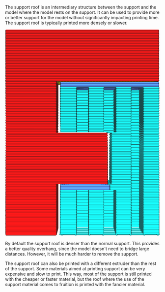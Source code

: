 The support roof is an intermediary structure between the support and the model where the model rests on the support. It can be used to provide more or better support for the model without significantly impacting printing time. The support roof is typically printed more densely or slower.

![The support roof is coloured in a darker shade of blue](../../../articles/images/support_roof_enable.png)

By default the support roof is denser than the normal support. This provides a better quality overhang, since the model doesn't need to bridge large distances. However, it will be much harder to remove the support.

The support roof can also be printed with a different extruder than the rest of the support. Some materials aimed at printing support can be very expensive and slow to print. This way, most of the support is still printed with the cheaper or faster material, but the roof where the use of the support material comes to fruition is printed with the fancier material.